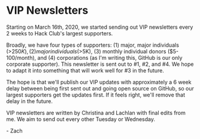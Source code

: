 # VIP Newsletters

Starting on March 16th, 2020, we started sending out VIP newsletters every 2 weeks to Hack Club's largest supporters.

Broadly, we have four types of supporters: (1) major, major individuals (>$250K), (2) major individuals (>$5K), (3) monthly individual donors ($5-100/month), and (4) corporations (as I'm writing this, GitHub is our only corporate supporter). This newsletter is sent out to #1, #2, and #4. We hope to adapt it into something that will work well for #3 in the future.

The hope is that we'll publish our VIP updates with approximately a 6 week delay between being first sent out and going open source on GitHub, so our largest supporters get the updates first. If it feels right, we'll remove that delay in the future.

VIP newsletters are written by Christina and Lachlan with final edits from me. We aim to send out every other Tuesday or Wednesday.

\- Zach
